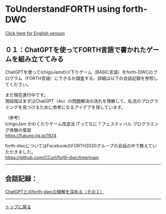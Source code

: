 # ToUnderstandFORTH using forth-DWC  
[ Click here for English version](README_ENG.md)   
  
## ０１：ChatGPTを使ってFORTH言語で書かれたゲームを組み立ててみる<br/>
ChatGPTを使ってIchigoJamの川下りゲーム（BASIC言語）をforth-DWCのプログラム（FORTH言語）にできるか調査する。詳細は以下の会話記録を参照してください。  
  
まだ現在進行中です。  
現段階はまずはChatGPT（4o）の問題解決の流れを理解して、私流のプログラミングを見つけるために参考になるアイデアを探しています。  
  
（参考）  
IchigoJam かわくだりゲーム改造法 ITってなに？フェスティバル プログラミング体験の復習  
https://fukuno.jig.jp/1924  
  
forth-dwcについてはFacebookのFORTH2020グループの会話の中で教えていただきました。  
https://github.com/CCurl/forth-dwc/tree/main  
  
---
  
## 会話記録：  
  
[ ChatGPTとのforth-dwcの理解を深める（その１）](ChatGPT_Kawakudari_01.MD)  
  
  
---
  
[ トップに戻る](README.md)  




